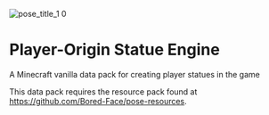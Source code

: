 ![pose_title_1 0](https://github.com/user-attachments/assets/3a254e7f-b77f-4b69-a644-5f65dc0c363c)

# Player-Origin Statue Engine

A Minecraft vanilla data pack for creating player statues in the game

This data pack requires the resource pack found at https://github.com/Bored-Face/pose-resources.
